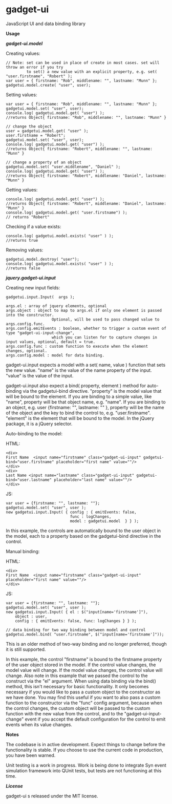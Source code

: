 gadget-ui
=========

JavaScript UI and data binding library


**Usage**

***gadget-ui.model***

Creating values:

    // Note: set can be used in place of create in most cases. set will throw an error if you try 
             to set() a new value with an explicit property, e.g. set( "user.firstname", "Robert" );
    var user = { firstname: "Rob", middlename: "", lastname: "Munn" };
    gadgetui.model.create( "user", user);	

Setting values:

    var user = { firstname: "Rob", middlename: "", lastname: "Munn" };
    gadgetui.model.set( "user", user);
    console.log( gadgetui.model.get( "user") );
    //returns Object{ firstname: "Rob", middlename: "", lastname: "Munn" }
    
    // change the object
    user = gadgetui.model.get( "user" );
    user.firstname = "Robert";
    gadgetui.model.set( "user", user);
    console.log( gadgetui.model.get( "user") );
    //returns Object{ firstname: "Robert", middlename: "", lastname: "Munn" }
        
    // change a property of an object
    gadgetui.model.set( "user.middlename", "Daniel" );
    console.log( gadgetui.model.get( "user") );
    //returns Object{ firstname: "Robert", middlename: "Daniel", lastname: "Munn" }    

Getting values:

    console.log( gadgetui.model.get( "user") );
    //returns Object{ firstname: "Robert", middlename: "Daniel", lastname: "Munn" }
    console.log( gadgetui.model.get( "user.firstname") );
	// returns "Robert"
	
Checking if a value exists:

	console.log( gadgetui.model.exists( "user" ) );
	//returns true	
	
Removing values:

	gadgetui.model.destroy( "user");
	console.log( gadgetui.model.exists( "user" ) );
	//returns false
	
***jquery.gadget-ui.input***
	
Creating new input fields:

	gadgetui.input.Input(  args );
	
	args.el : array of jquery elements, optional
	args.object : object to map to args.el if only one element is passed into the constructor. 
						Optional, will be used to pass changed value to args.config.func.
	args.config.emitEvents : boolean, whether to trigger a custom event of type "gadget-ui-input-change", 
						which you can listen for to capture changes in input values, optional, default = true.
	args.config.func : custom function to execute when the element changes, optional.
	args.config.model : model for data binding. 
	
gadget-ui.input expects a model with a set( name, value ) function that sets the new value. 
	"name" is the value of the name property of the input. 
	"value" is the value of the input.

gadget-ui.input also expect a bind( property, element ) method for auto-binding via the gadgetui-bind directive.
	"property" is the model value that will be bound to the element. If you are binding
		to a simple value, like "name", property will be that object name, e.g. "name".
		If you are binding to an object, e.g. user {firstname: "", lastname: "" },
		property will be the name of the object and the key to bind the control to, e.g. "user.firstname".
	"element" is the element that will be bound to the model. In the jQuery package, it is a jQuery selector. 
							

Auto-binding to the model:

HTML:

    <div>
    First Name	<input name="firstname" class="gadget-ui-input" gadgetui-bind="user.firstname" placeholder="first name" value=""/>
    </div>
    <div>
    Last Name <input name="lastname" class="gadget-ui-input" gadgetui-bind="user.lastname" placeholder="last name" value=""/>	
    </div>

JS:

    var user = {firstname: "", lastname: ""};
    gadgetui.model.set( "user", user );
    new gadgetui.input.Input( { config : { emitEvents: false, 
                                func : logChanges,
                                model : gadgetui.model  } } );

In this example, the controls are automatically bound to the user object in the model, each to a property based on the gadgetui-bind directive in the control.



Manual binding:

HTML:

    <div>
    First Name	<input name="firstname" class="gadget-ui-input" placeholder="first name" value=""/>
    </div>

JS:

    var user = {firstname: "", lastname: ""};
    gadgetui.model.set( "user", user );
    new gadgetui.input.Input( { el : $("input[name='firstname']"), 
        object : user, 
        config : { emitEvents: false, func: logChanges } } );

    // data binding for two way binding between model and control
    gadgetui.model.bind( "user.firstname", $("input[name='firstname']"));

This is an older method of two-way binding and no longer preferred, though it is still supported.

In this example, the control "firstname" is bound to the firstname property of the user object stored in the model. If the control value changes, the model value will change. If the
model value changes, the control value will change. Also note in this example that we passed the control to the construct via the "el" argument. When using data binding via the bind()
method, this isn't necessary for basic functionality. It only becomes necessary if you would like to pass a custom object to the constructor as we have done. You may find this useful
if you want to also pass a custom function to the constructor via the "func" config argument, because when the control changes, the custom object will be passed to the custom function
with the new value from the control, and to the "gadget-ui-input-change" event if you accept the default configuration for the control to emit events when its value changes. 



**Notes**

The codebase is in active development. Expect things to change before the functionality is stable. If you choose to use the current code in production, you have been warned.

Unit testing is a work in progress. Work is being done to integrate Syn event simulation framework into QUnit tests, but tests are not functioning at this time.

***License*** 

gadget-ui s released under the MIT license.